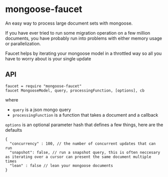 mongoose-faucet
===============

An easy way to process large document sets with mongoose.

If you have ever tried to run some migration operation on a few million documents, you have probably run into problems with either memory usage or parallelization.

Faucet helps by iterating your mongoose model in a throttled way so all you have to worry about is your single update

## API
```
faucet = require "mongoose-faucet"
faucet MongooseModel, query, processingFunction, [options], cb
```
where
- `query` is a json mongo query
- `processingFunction` is a function that takes a document and a callback

`options` is an optional parameter hash that defines a few things, here are the defaults
```
{
  "concurrency" : 100, // the number of concurrent updates that can run
  "snapshot": false, // run a snapshot query, this is often neccesary as iterating over a cursor can present the same document multiple times
  "lean" : false // lean your mongoose documents
}

```

